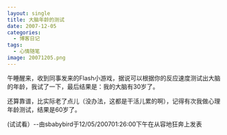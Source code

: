 ```yaml
---
layout: single
title: 大脑年龄的测试
date: 2007-12-05
categories:
  - 博客日记
tags:
  - 心情随笔
image: 20071205.png
---
```


午睡醒来，收到同事发来的Flash小游戏，据说可以根据你的反应速度测试出大脑的年龄，我试了一下，最后结果是：我的大脑有30岁了。

还算靠谱，比实际老了点儿（没办法，这都是干活儿累的啊），记得有次我做心理年龄测试，结果是60岁了。

(试试看）--由sbabybird于12/05/200701&#58;26&#58;00下午在从容地狂奔上发表
